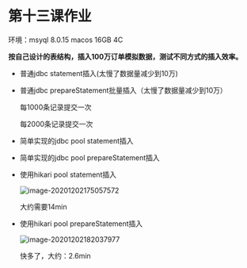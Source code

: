 # 第十三课作业

环境：msyql 8.0.15 macos 16GB 4C

**按自己设计的表结构，插入100万订单模拟数据，测试不同方式的插入效率。**

- 普通jdbc statement插入(太慢了数据量减少到10万)

  

- 普通jdbc  prepareStatement批量插入（太慢了数据量减少到10万）

  每1000条记录提交一次

  

  每2000条记录提交一次

  

- 简单实现的jdbc pool statement插入

  

- 简单实现的jdbc pool prepareStatement插入

  

- 使用hikari pool statement插入

  ![image-20201202175057572](https://gitee.com/Jtiag/Img/raw/master/img/image-20201202175057572.png)

  大约需要14min

- 使用hikari pool prepareStatement插入

  ![image-20201202182037977](https://gitee.com/Jtiag/Img/raw/master/img/image-20201202182037977.png)

  快多了，大约：2.6min